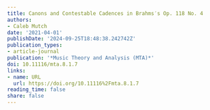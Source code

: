 ```yaml
---
title: Canons and Contestable Cadences in Brahms′s Op. 118 No. 4
authors:
- Caleb Mutch
date: '2021-04-01'
publishDate: '2024-09-25T18:48:38.242742Z'
publication_types:
- article-journal
publication: '*Music Theory and Analysis (MTA)*'
doi: 10.11116/mta.8.1.7
links:
- name: URL
  url: https://doi.org/10.11116%2Fmta.8.1.7
reading_time: false
share: false
---
```

